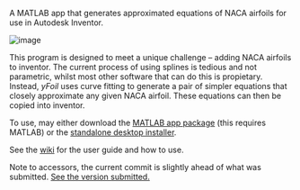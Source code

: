 A MATLAB app that generates approximated equations of NACA airfoils for use in Autodesk Inventor.

![image](https://github.com/Examath/yFoil/assets/26269676/43629efa-24f1-406f-8319-fcf72479f891)

This program is designed to meet a unique challenge – adding NACA airfoils to inventor. The current process of using splines is tedious and not parametric, whilst most other software that can do this is propietary. Instead, *yFoil* uses curve fitting to generate a pair of simpler equations that closely approximate any given NACA airfoil. These equations can then be copied into inventor.

To use, may either download the [MATLAB app package](https://github.com/Examath/yFoil/releases/download/v1.0/yFoil.mlappinstall) (this requires MATLAB) or the [standalone desktop installer](https://github.com/Examath/yFoil/releases/download/v1.0/YFoilInstaller.exe).

See the [wiki](https://github.com/Examath/yFoil/wiki) for the user guide and how to use.

Note to accessors, the current commit is slightly ahead of what was submitted. [See the version submitted.](https://github.com/Examath/yFoil/tree/41f3d9cbca8b8d26d36922688ebaa64dc78c8838)
